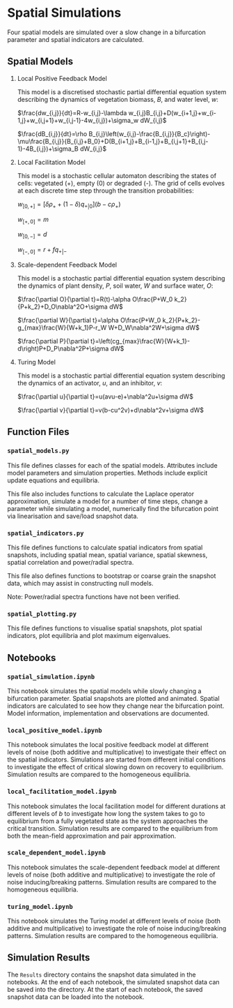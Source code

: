 # Spatial Simulations

Four spatial models are simulated over a slow change in a bifurcation parameter and spatial indicators are calculated.

## Spatial Models

1. Local Positive Feedback Model

    This model is a discretised stochastic partial differential equation system describing the dynamics of vegetation biomass, $B$, and water level, $w$:

    $\frac{dw_{i,j}}{dt}=R-w_{i,j}-\lambda w_{i,j}B_{i,j}+D(w_{i+1,j}+w_{i-1,j}+w_{i,j+1}+w_{i,j-1}-4w_{i,j})+\sigma_w dW_{i,j}$

    $\frac{dB_{i,j}}{dt}=\rho B_{i,j}\left(w_{i,j}-\frac{B_{i,j}}{B_c}\right)-\mu\frac{B_{i,j}}{B_{i,j}+B_0}+D(B_{i+1,j}+B_{i-1,j}+B_{i,j+1}+B_{i,j-1}-4B_{i,j})+\sigma_B dW_{i,j}$

2. Local Facilitation Model

    This model is a stochastic cellular automaton describing the states of cells: vegetated (+), empty (0) or degraded (-). The grid of cells evolves at each discrete time step through the transition probabilities:

    $w_{[0,+]}=[\delta\rho_+ +(1-\delta)q_{+|0}](b-c\rho_+)$

    $w_{[+,0]}=m$

    $w_{[0,-]}=d$

    $w_{[-,0]}=r+fq_{+|-}$

3. Scale-dependent Feedback Model

    This model is a stochastic partial differential equation system describing the dynamics of plant density, $P$, soil water, $W$ and surface water, $O$:

    $\frac{\partial O}{\partial t}=R(t)-\alpha O\frac{P+W_0 k_2}{P+k_2}+D_O\nabla^2O+\sigma dW$

    $\frac{\partial W}{\partial t}=\alpha O\frac{P+W_0 k_2}{P+k_2}-g_{max}\frac{W}{W+k_1}P-r_W W+D_W\nabla^2W+\sigma dW$

    $\frac{\partial P}{\partial t}=\left(cg_{max}\frac{W}{W+k_1}-d\right)P+D_P\nabla^2P+\sigma dW$

4. Turing Model

    This model is a stochastic partial differential equation system describing the dynamics of an activator, $u$, and an inhibitor, $v$:

    $\frac{\partial u}{\partial t}=u(avu-e)+\nabla^2u+\sigma dW$

    $\frac{\partial v}{\partial t}=v(b-cu^2v)+d\nabla^2v+\sigma dW$


## Function Files

### `spatial_models.py`

This file defines classes for each of the spatial models. Attributes include model parameters and simulation properties. Methods include explicit update equations and equilibria.

This file also includes functions to calculate the Laplace operator approximation, simulate a model for a number of time steps, change a parameter while simulating a model, numerically find the bifurcation point via linearisation and save/load snapshot data.

### `spatial_indicators.py`

This file defines functions to calculate spatial indicators from spatial snapshots, including spatial mean, spatial variance, spatial skewness, spatial correlation and power/radial spectra.

This file also defines functions to bootstrap or coarse grain the snapshot data, which may assist in constructing null models.

Note: Power/radial spectra functions have not been verified.

### `spatial_plotting.py`

This file defines functions to visualise spatial snapshots, plot spatial indicators, plot equilibria and plot maximum eigenvalues.

## Notebooks


### `spatial_simulation.ipynb`

This notebook simulates the spatial models while slowly changing a bifurcation parameter. Spatial snapshots are plotted and animated. Spatial indicators are calculated to see how they change near the bifurcation point. Model information, implementation and observations are documented.

### `local_positive_model.ipynb`

This notebook simulates the local positive feedback model at different levels of noise (both additive and multiplicative) to investigate their effect on the spatial indicators. Simulations are started from different initial conditions to investigate the effect of critical slowing down on recovery to equilibrium. Simulation results are compared to the homogeneous equilibria.

### `local_facilitation_model.ipynb`

This notebook simulates the local facilitation model for different durations at different levels of $b$ to investigate how long the system takes to go to equilibrium from a fully vegetated state as the system approaches the critical transition. Simulation results are compared to the equilibrium from both the mean-field approximation and pair approximation.

### `scale_dependent_model.ipynb`

This notebook simulates the scale-dependent feedback model at different levels of noise (both additive and multiplicative) to investigate the role of noise inducing/breaking patterns. Simulation results are compared to the homogeneous equilibria.

### `turing_model.ipynb`

This notebook simulates the Turing model at different levels of noise (both additive and multiplicative) to investigate the role of noise inducing/breaking patterns. Simulation results are compared to the homogeneous equilibria.

## Simulation Results

The `Results` directory contains the snapshot data simulated in the notebooks. At the end of each notebook, the simulated snapshot data can be saved into the directory. At the start of each notebook, the saved snapshot data can be loaded into the notebook.